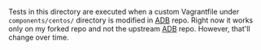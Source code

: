 Tests in this directory are executed when a custom Vagrantfile under `components/centos/` directory is modified in [ADB](https://github.com/dharmit/adb-atomic-developer-bundle/) repo. Right now it works only on my forked repo and not the upstream [ADB](https://github.com/projectatomic/adb-atomic-developer-bundle/) repo. However, that'll change over time.
